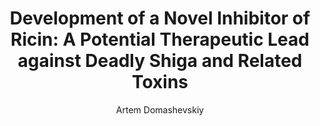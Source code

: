---
author: Artem Domashevskiy
funder: National Institutes of Health (US)
layout: grant
link:
- https://www.niaid.nih.gov//sites/default/files/R15-Artem-Domashevskiy-Application.pdf
- https://www.niaid.nih.gov//sites/default/files/R15-Artem-Domashevskiy-Summary-Statement.pdf
link_name:
- Proposal
- Summary Statement
program: R15
status: funded
title: 'Development of a Novel Inhibitor of Ricin: A Potential Therapeutic Lead against
  Deadly Shiga and Related Toxins'
year: 2016
---